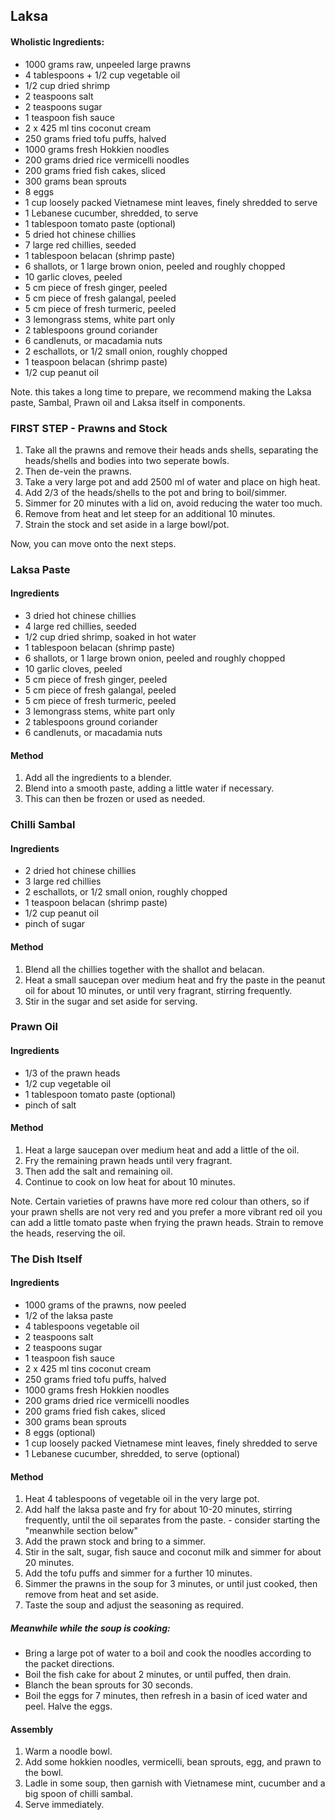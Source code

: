 ## Laksa

#### Wholistic Ingredients:

* 1000 grams raw, unpeeled large prawns
* 4 tablespoons + 1/2 cup vegetable oil
* 1/2 cup dried shrimp
* 2 teaspoons salt
* 2 teaspoons sugar
* 1 teaspoon fish sauce
* 2 x 425 ml tins coconut cream
* 250 grams fried tofu puffs, halved
* 1000 grams fresh Hokkien noodles
* 200 grams dried rice vermicelli noodles
* 200 grams fried fish cakes, sliced
* 300 grams bean sprouts
* 8 eggs
* 1 cup loosely packed Vietnamese mint leaves, finely shredded to serve
* 1 Lebanese cucumber, shredded, to serve
* 1 tablespoon tomato paste (optional)
* 5 dried hot chinese chillies
* 7 large red chillies, seeded
* 1 tablespoon belacan (shrimp paste)
* 6 shallots, or 1 large brown onion, peeled and roughly chopped
* 10 garlic cloves, peeled
* 5 cm piece of fresh ginger, peeled
* 5 cm piece of fresh galangal, peeled
* 5 cm piece of fresh turmeric, peeled
* 3 lemongrass stems, white part only
* 2 tablespoons ground coriander
* 6 candlenuts, or macadamia nuts
* 2 eschallots, or 1/2 small onion, roughly chopped
* 1 teaspoon belacan (shrimp paste)
* 1/2 cup peanut oil

Note. this takes a long time to prepare, we recommend making the Laksa paste, Sambal, Prawn oil and Laksa itself in components.

### FIRST STEP - Prawns and Stock

1. Take all the prawns and remove their heads ands shells, separating the heads/shells and bodies into two seperate bowls.
1. Then de-vein the prawns.
1. Take a very large pot and add 2500 ml of water and place on high heat.
1. Add 2/3 of the heads/shells to the pot and bring to boil/simmer.
1. Simmer for 20 minutes with a lid on, avoid reducing the water too much.
1. Remove from heat and let steep for an additional 10 minutes.
1. Strain the stock and set aside in a large bowl/pot.

Now, you can move onto the next steps.

### Laksa Paste

#### Ingredients

* 3 dried hot chinese chillies
* 4 large red chillies, seeded
* 1/2 cup dried shrimp, soaked in hot water
* 1 tablespoon belacan (shrimp paste)
* 6 shallots, or 1 large brown onion, peeled and roughly chopped
* 10 garlic cloves, peeled
* 5 cm piece of fresh ginger, peeled
* 5 cm piece of fresh galangal, peeled
* 5 cm piece of fresh turmeric, peeled
* 3 lemongrass stems, white part only
* 2 tablespoons ground coriander
* 6 candlenuts, or macadamia nuts

#### Method

1. Add all the ingredients to a blender.
1. Blend into a smooth paste, adding a little water if necessary.
1. This can then be frozen or used as needed.


### Chilli Sambal

#### Ingredients

* 2 dried hot chinese chillies
* 3 large red chillies
* 2 eschallots, or 1/2 small onion, roughly chopped
* 1 teaspoon belacan (shrimp paste)
* 1/2 cup peanut oil
* pinch of sugar

#### Method

1. Blend all the chillies together with the shallot and belacan.
1. Heat a small saucepan over medium heat and fry the paste in the peanut oil for about 10 minutes, or until very fragrant, stirring frequently.
1. Stir in the sugar and set aside for serving.


### Prawn Oil

#### Ingredients

* 1/3 of the prawn heads
* 1/2 cup vegetable oil
* 1 tablespoon tomato paste (optional)
* pinch of salt

#### Method

1. Heat a large saucepan over medium heat and add a little of the oil.
1. Fry the remaining prawn heads until very fragrant.
1. Then add the salt and remaining oil.
1. Continue to cook on low heat for about 10 minutes.

Note. Certain varieties of prawns have more red colour than others, so if your prawn shells are not very red and you prefer a more vibrant red oil you can add a little tomato paste when frying the prawn heads. Strain to remove the heads, reserving the oil.


### The Dish Itself

#### Ingredients

* 1000 grams of the prawns, now peeled
* 1/2 of the laksa paste
* 4 tablespoons vegetable oil
* 2 teaspoons salt
* 2 teaspoons sugar
* 1 teaspoon fish sauce
* 2 x 425 ml tins coconut cream
* 250 grams fried tofu puffs, halved
* 1000 grams fresh Hokkien noodles
* 200 grams dried rice vermicelli noodles
* 200 grams fried fish cakes, sliced
* 300 grams bean sprouts
* 8 eggs (optional)
* 1 cup loosely packed Vietnamese mint leaves, finely shredded to serve
* 1 Lebanese cucumber, shredded, to serve (optional)


#### Method

1. Heat 4 tablespoons of vegetable oil in the very large pot.
1. Add half the laksa paste and fry for about 10-20 minutes, stirring frequently, until the oil separates from the paste. - consider starting the "meanwhile section below"
1. Add the prawn stock and bring to a simmer.
1. Stir in the salt, sugar, fish sauce and coconut milk and simmer for about 20 minutes.
1. Add the tofu puffs and simmer for a further 10 minutes.
1. Simmer the prawns in the soup for 3 minutes, or until just cooked, then remove from heat and set aside.
1. Taste the soup and adjust the seasoning as required.

##### Meanwhile while the soup is cooking:
* Bring a large pot of water to a boil and cook the noodles according to the packet directions.
* Boil the fish cake for about 2 minutes, or until puffed, then drain.
* Blanch the bean sprouts for 30 seconds.
* Boil the eggs for 7 minutes, then refresh in a basin of iced water and peel. Halve the eggs.


#### Assembly

1. Warm a noodle bowl.
1. Add some hokkien noodles, vermicelli, bean sprouts, egg, and prawn to the bowl.
1. Ladle in some soup, then garnish with Vietnamese mint, cucumber and a big spoon of chilli sambal.
1. Serve immediately.
